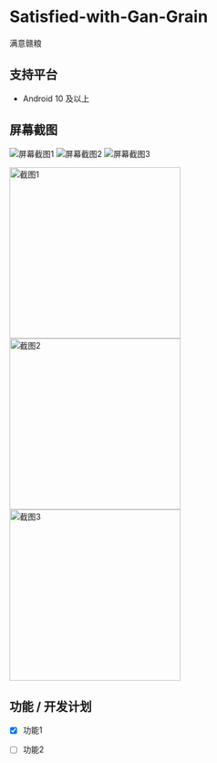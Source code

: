 # Satisfied-with-Gan-Grain
满意赣粮
## 支持平台
- Android 10 及以上
## 屏幕截图
![屏幕截图1](https://github.com/Mu-L/Kazumi/blob/main/static/screenshot/img_1.png)
![屏幕截图2](https://github.com/Mu-L/Kazumi/blob/main/static/screenshot/img_2.png)
![屏幕截图3](https://github.com/Mu-L/Kazumi/blob/main/static/screenshot/img_3.png)


<img src="https://github.com/Mu-L/Kazumi/blob/main/static/screenshot/img_1.png" alt="截图1" width="300"/>
<img src="[static/screenshot/img_2.png](https://github.com/Mu-L/Kazumi/blob/main/static/screenshot/img_2.png)" alt="截图2" width="300"/>
<img src="[static/screenshot/img_3.png](https://github.com/Mu-L/Kazumi/blob/main/static/screenshot/img_3.png)" alt="截图3" width="300"/>

## 功能 / 开发计划
- [x] 功能1
- [ ] 功能2

